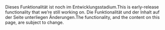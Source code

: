 <span data-ttu-id="192ae-101">Dieses Funktionalität ist noch im Entwicklungsstadium.</span><span class="sxs-lookup"><span data-stu-id="192ae-101">This is early-release functionality that we’re still working on.</span></span> <span data-ttu-id="192ae-102">Die Funktionalität und der Inhalt auf der Seite unterliegen Änderungen.</span><span class="sxs-lookup"><span data-stu-id="192ae-102">The functionality, and the content on this page, are subject to change.</span></span>
